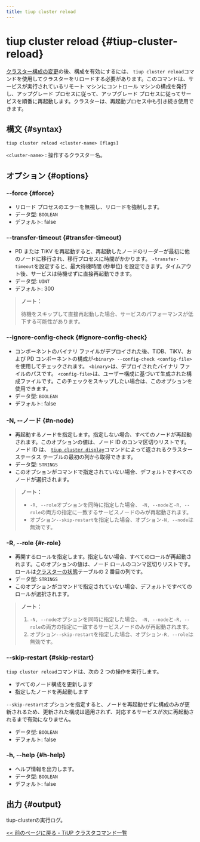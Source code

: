 ```yaml
---
title: tiup cluster reload
---
```


# tiup cluster reload {#tiup-cluster-reload}

[クラスター構成の変更](/tiup/tiup-component-cluster-edit-config.md)の後、構成を有効にするには、 `tiup cluster reload`コマンドを使用してクラスターをリロードする必要があります。このコマンドは、サービスが実行されているリモート マシンにコントロール マシンの構成を発行し、アップグレード プロセスに従って、アップグレード プロセスに従ってサービスを順番に再起動します。クラスターは、再起動プロセス中も引き続き使用できます。

## 構文 {#syntax}

```shell
tiup cluster reload <cluster-name> [flags]
```

`<cluster-name>` : 操作するクラスター名。

## オプション {#options}

### &#x20;--force {#force}

-   リロード プロセスのエラーを無視し、リロードを強制します。
-   データ型: `BOOLEAN`
-   デフォルト: false

### --transfer-timeout {#transfer-timeout}

-   PD または TiKV を再起動すると、再起動したノードのリーダーが最初に他のノードに移行され、移行プロセスに時間がかかります。 `-transfer-timeout`を設定すると、最大待機時間 (秒単位) を設定できます。タイムアウト後、サービスは待機せずに直接再起動できます。
-   データ型: `UINT`
-   デフォルト: 300

> **ノート：**
>
> 待機をスキップして直接再起動した場合、サービスのパフォーマンスが低下する可能性があります。

### --ignore-config-check {#ignore-config-check}

-   コンポーネントのバイナリ ファイルがデプロイされた後、TiDB、TiKV、および PD コンポーネントの構成が`<binary> --config-check <config-file>`を使用してチェックされます。 `<binary>`は、デプロイされたバイナリ ファイルのパスです。 `<config-file>`は、ユーザー構成に基づいて生成された構成ファイルです。このチェックをスキップしたい場合は、このオプションを使用できます。
-   データ型: `BOOLEAN`
-   デフォルト: false

### -N, --ノード {#n-node}

-   再起動するノードを指定します。指定しない場合、すべてのノードが再起動されます。このオプションの値は、ノード ID のコンマ区切りリストです。ノード ID は、 [`tiup cluster display`](/tiup/tiup-component-cluster-display.md)コマンドによって返されるクラスター ステータス テーブルの最初の列から取得できます。
-   データ型: `STRINGS`
-   このオプションがコマンドで指定されていない場合、デフォルトですべてのノードが選択されます。

> **ノート：**
>
> -   `-R, --role`オプションを同時に指定した場合、 `-N, --node`と`-R, --role`の両方の指定に一致するサービスノードのみが再起動されます。
> -   オプション`--skip-restart`を指定した場合、オプション`-N, --node`は無効です。

### -R, --role {#r-role}

-   再開するロールを指定します。指定しない場合、すべてのロールが再起動されます。このオプションの値は、ノード ロールのコンマ区切りリストです。ロールは[クラスターの状態](/tiup/tiup-component-cluster-display.md)テーブルの 2 番目の列です。
-   データ型: `STRINGS`
-   このオプションがコマンドで指定されていない場合、デフォルトですべてのロールが選択されます。

> **ノート：**
>
> 1.  `-N, --node`オプションを同時に指定した場合、 `-N, --node`と`-R, --role`の両方の指定に一致するサービスノードのみが再起動されます。
> 2.  オプション`--skip-restart`を指定した場合、オプション`-R, --role`は無効です。

### --skip-restart {#skip-restart}

`tiup cluster reload`コマンドは、次の 2 つの操作を実行します。

-   すべてのノード構成を更新します
-   指定したノードを再起動します

`--skip-restart`オプションを指定すると、ノードを再起動せずに構成のみが更新されるため、更新された構成は適用されず、対応するサービスが次に再起動されるまで有効になりません。

-   データ型: `BOOLEAN`
-   デフォルト: false

### -h, --help {#h-help}

-   ヘルプ情報を出力します。
-   データ型: `BOOLEAN`
-   デフォルト: false

## 出力 {#output}

tiup-clusterの実行ログ。

[&lt;&lt; 前のページに戻る - TiUP クラスタコマンド一覧](/tiup/tiup-component-cluster.md#command-list)
